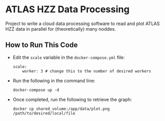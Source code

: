 # ATLAS HZZ Data Processing

Project to write a cloud data processing software to read and plot ATLAS HZZ data in parallel for (theoretically) many noddes.
## How to Run This Code
- Edit the `scale` variable in the `docker-compose.yml` file:
    ```
    scale:
        worker: 3 # change this to the number of desired workers
    ```
- Run the following in the command line:

    ```
    docker-compose up -d
    ```
- Once completed, run the following to retrieve the graph:
    ```
    docker cp shared_volume:/app/data/plot.png /path/to/desired/local/file
    ```